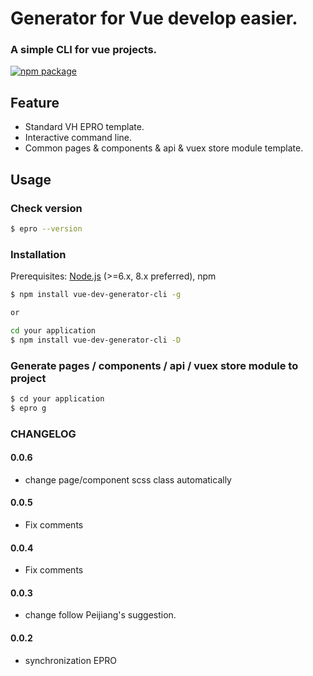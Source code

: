 # Generator for Vue develop easier.

### A simple CLI for vue projects.

<!-- badges section. -->

[![npm package](https://www.runoob.com/wp-content/uploads/2017/01/vue.png)](https://github.com/vuejs/vue-cli)

## Feature

* Standard VH EPRO template.
* Interactive command line.
* Common pages & components & api & vuex store module template.

## Usage

### Check version

```bash
$ epro --version
```

### Installation

Prerequisites: [Node.js](https://nodejs.org/en/) (>=6.x, 8.x preferred), npm

```bash
$ npm install vue-dev-generator-cli -g

or

cd your application
$ npm install vue-dev-generator-cli -D

```

### Generate pages / components / api / vuex store module to project

```bash
$ cd your application
$ epro g
```

### CHANGELOG

#### 0.0.6
* change page/component scss class automatically

#### 0.0.5
* Fix comments

#### 0.0.4
* Fix comments

#### 0.0.3
* change follow Peijiang's suggestion.

#### 0.0.2
* synchronization EPRO
